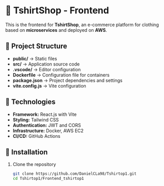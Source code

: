 # 🎨 TshirtShop - Frontend  

This is the frontend for **TshirtShop**, an e-commerce platform for clothing based on **microservices** and deployed on **AWS**.  

## 📂 Project Structure  

- **public/** → Static files  
- **src/** → Application source code  
- **.vscode/** → Editor configuration  
- **Dockerfile** → Configuration file for containers  
- **package.json** → Project dependencies and settings  
- **vite.config.js** → Vite configuration  

## 🚀 Technologies  

- **Framework:** React.js with Vite  
- **Styling:** Tailwind CSS  
- **Authentication:** JWT and CORS  
- **Infrastructure:** Docker, AWS EC2  
- **CI/CD:** GitHub Actions  

## 🔧 Installation  

1. Clone the repository  

   ```sh
   git clone https://github.com/DanielCLa98/Tshirtop1.git
   cd Tshirtop1/Frontend_tshirtop1

